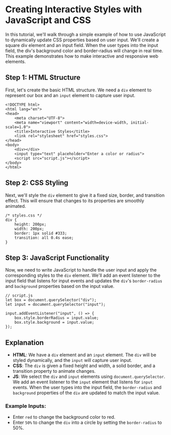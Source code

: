 # Creating Interactive Styles with JavaScript and CSS

In this tutorial, we'll walk through a simple example of how to use JavaScript to dynamically update CSS properties based on user input. We'll create a square div element and an input field. When the user types into the input field, the div's background color and border-radius will change in real time. This example demonstrates how to make interactive and responsive web elements.

## Step 1: HTML Structure

First, let's create the basic HTML structure. We need a `div` element to represent our box and an `input` element to capture user input.

```
<!DOCTYPE html>
<html lang="en">
<head>
    <meta charset="UTF-8">
    <meta name="viewport" content="width=device-width, initial-scale=1.0">
    <title>Interactive Styles</title>
    <link rel="stylesheet" href="styles.css">
</head>
<body>
    <div></div>
    <input type="text" placeholder="Enter a color or radius">
    <script src="script.js"></script>
</body>
</html>
```

## Step 2: CSS Styling

Next, we'll style the `div` element to give it a fixed size, border, and transition effect. This will ensure that changes to its properties are smoothly animated.

```
/* styles.css */
div {
    height: 200px;
    width: 200px;
    border: 1px solid #333;
    transition: all 0.4s ease;
}
```

## Step 3: JavaScript Functionality

Now, we need to write JavaScript to handle the user input and apply the corresponding styles to the `div` element. We'll add an event listener to the input field that listens for input events and updates the `div`'s `border-radius` and `background` properties based on the input value.

```
// script.js
let box = document.querySelector("div");
let input = document.querySelector("input");

input.addEventListener("input", () => {
    box.style.borderRadius = input.value;
    box.style.background = input.value;
});
```

## Explanation

* **HTML**: We have a `div` element and an `input` element. The `div` will be styled dynamically, and the `input` will capture user input.
* **CSS**: The `div` is given a fixed height and width, a solid border, and a transition property to animate changes.
* **JS**: We select the `div` and `input` elements using `document.querySelector`. We add an event listener to the `input`
element that listens for `input` events. When the user types into the input field, the `border-radius` and `background` properties of the `div` are updated to match the input value.

### Example Inputs:
* Enter `red` to change the background color to red.
* Enter `50%` to change the `div` into a circle by setting the `border-radius` to 50%.

